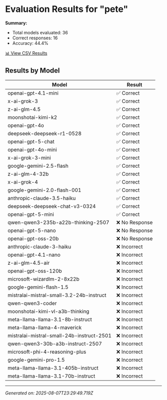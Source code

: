 # Evaluation Results for "pete"

**Summary:**
- Total models evaluated: 36
- Correct responses: 16
- Accuracy: 44.4%

[📊 View CSV Results](./evaluation.csv)

## Results by Model

| Model | Result |
|-------|--------|
| openai-gpt-4.1-mini | ✅ Correct |
| x-ai-grok-3 | ✅ Correct |
| z-ai-glm-4.5 | ✅ Correct |
| moonshotai-kimi-k2 | ✅ Correct |
| openai-gpt-4o | ✅ Correct |
| deepseek-deepseek-r1-0528 | ✅ Correct |
| openai-gpt-5-chat | ✅ Correct |
| openai-gpt-4o-mini | ✅ Correct |
| x-ai-grok-3-mini | ✅ Correct |
| google-gemini-2.5-flash | ✅ Correct |
| z-ai-glm-4-32b | ✅ Correct |
| x-ai-grok-4 | ✅ Correct |
| google-gemini-2.0-flash-001 | ✅ Correct |
| anthropic-claude-3.5-haiku | ✅ Correct |
| deepseek-deepseek-chat-v3-0324 | ✅ Correct |
| openai-gpt-5-mini | ✅ Correct |
| qwen-qwen3-235b-a22b-thinking-2507 | ❌ No Response |
| openai-gpt-5-nano | ❌ No Response |
| openai-gpt-oss-20b | ❌ No Response |
| anthropic-claude-3-haiku | ❌ Incorrect |
| openai-gpt-4.1-nano | ❌ Incorrect |
| z-ai-glm-4.5-air | ❌ Incorrect |
| openai-gpt-oss-120b | ❌ Incorrect |
| microsoft-wizardlm-2-8x22b | ❌ Incorrect |
| google-gemini-flash-1.5 | ❌ Incorrect |
| mistralai-mistral-small-3.2-24b-instruct | ❌ Incorrect |
| qwen-qwen3-coder | ❌ Incorrect |
| moonshotai-kimi-vl-a3b-thinking | ❌ Incorrect |
| meta-llama-llama-3.1-8b-instruct | ❌ Incorrect |
| meta-llama-llama-4-maverick | ❌ Incorrect |
| mistralai-mistral-small-24b-instruct-2501 | ❌ Incorrect |
| qwen-qwen3-30b-a3b-instruct-2507 | ❌ Incorrect |
| microsoft-phi-4-reasoning-plus | ❌ Incorrect |
| google-gemini-pro-1.5 | ❌ Incorrect |
| meta-llama-llama-3.1-405b-instruct | ❌ Incorrect |
| meta-llama-llama-3.1-70b-instruct | ❌ Incorrect |

---
*Generated on: 2025-08-07T23:29:49.719Z*
